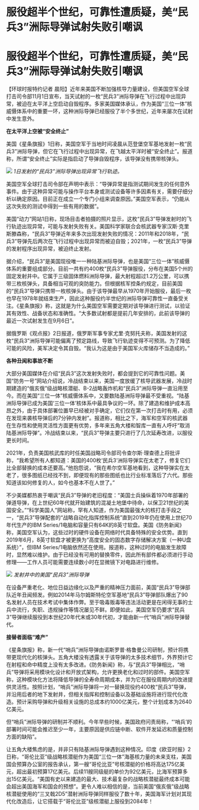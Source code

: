 # 服役超半个世纪，可靠性遭质疑，美“民兵3”洲际导弹试射失败引嘲讽

# 服役超半个世纪，可靠性遭质疑，美“民兵3”洲际导弹试射失败引嘲讽

【环球时报特约记者
晨阳】近年来美国不断加强核导力量建设，但美国空军全球打击司令部11月1日宣布，当天试射的一枚“民兵3”洲际导弹在飞行过程中出现异常，被迫在太平洋上空启动自毁程序。多家美国媒体承认，作为美国“三位一体”核威慑体系中的重要一环，这种洲际导弹已经服役了半个多世纪，近年来屡次在试射中发生意外。

**在太平洋上空被“安全终止”**

美国《星条旗报》1日称，美国空军于当地时间凌晨从范登堡空军基地发射一枚“民兵3”洲际导弹，但它在飞行过程中出现异常，在飞越太平洋时被“安全终止”。报道称，所谓“安全终止”实际是指启动了导弹自毁程序，该导弹没有携带核弹头。

![](https://inews.gtimg.com/om_bt/OhQJQHdTc7TZ8AWoQdOoXCgbnc9xZgd7k04EPhgP8R81gAA/1000)
_1日发射的“民兵3”洲际导弹出现异常飞行轨迹。_

美国空军全球打击司令部在声明中表示：“导弹异常是指测试期间发生的任何意外事件。由于这种异常可能与操作平台本身或测试设备等许多因素有关，需要仔细分析以确定原因。目前正在成立一个专门小组来调查原因。”美国空军表示，“仍能从这次失败的测试中得到一些有用的数据”。

美国“动力”网站1日称，现场目击者拍摄的照片显示，这枚“民兵3”导弹发射时的飞行轨迹出现异常，可能与发射失败有关。美国科学家联合会核武器专家汉斯·克里斯滕森称，“民兵3”导弹近年来多次出现发射失败的情况：2011年和2018年，“民兵3”导弹先后两次在飞行过程中出现异常而被迫自毁；2021年，一枚“民兵3”导弹的发射程序出现异常，被迫终止发射。

据介绍，“民兵3”是美国现役唯一一种陆基洲际导弹，也是美国“三位一体”核威慑体系的重要组成部分。目前一共有约400枚“民兵3”导弹服役，分布在美国5个州的固定发射井中。它属于三级固体燃料洲际导弹，最大射程超过1.2万公里，可以携带三枚核弹头，具备相当可观的突防能力。但根据核军控条约规定，目前美国的“民兵3”导弹只携带一枚核弹头。由于该导弹最早从1970年开始服役，最后一枚也早在1978年就结束生产，因此这种服役约半世纪的洲际导弹可靠性一直备受关注。《星条旗报》称，这就是为什么美国空军需要定期对该导弹进行测试，以验证其有效性、战备状态和准确性。“大多数试射都是提前几年安排的，此前该导弹的最近一次试射发生在9月6日”。

据俄罗斯《观点报》2日报道，俄罗斯军事专家尤里·克努托夫称，美国发射的这枚“民兵3”洲际导弹可能偏离了预定路线，导致飞行轨迹变得不可预测。为了降低可能的风险，美军决定令其自毁。“我认为这是由于美国军火库储存不当造成的。”

**各种丑闻和事故不断**

大部分美国媒体在介绍“民兵3”这次发射失败时，都会提到它的可靠性问题。美国“防务一号”网站介绍说，冷战结束以来，美国一度放缓了核导武器发展，冷战时期建造的“俄亥俄”级战略核潜艇、B-2战略轰炸机和“民兵3”洲际导弹一直沿用至今。而在美国“三位一体”核威慑体系中，又要数陆基洲际导弹最不受重视。“陆基洲际导弹已成为美国‘三位一体’核体系中最具争议的一环。除了建造和维护成本高昂之外，由于具体部署位置早已经被对手确定，它们仅在第一次打击时有用，必须在发现来袭核导弹后的7分钟内发射”。报道称，相比之下，海军和空军的核武器在生存性和使用灵活性方面更有优势，多年来五角大楼和智库一直有人呼吁“取消陆基洲际导弹”。冷战结束以来，“民兵3”导弹主要只进行了几次延寿改进，以服役更长时间。

2021年，负责美国核武库的时任美国战略司令部司令查尔斯·理查德上将批评称，“我希望所有人都知道：美国的400枚‘民兵3’洲际导弹实在太老了，修复它们比全部替换的成本还要高。”他抱怨说，“我在希尔空军基地看到，这种导弹实在太老了，很多图纸已经找不到，即便现有的那些图纸也比行业标准落后了六代。那些知道该如何修复的人，如今也基本不在人世了。”

不少美媒都热衷于嘲讽“民兵3”导弹的老旧程度：“美国士兵操纵着1970年部署的弹道导弹，在上世纪60年代就开始建筑的混凝土地堡中待命，以保卫21世纪的美国安全。”“科学美国人”网站称，罕有人知道，作为美国最强大的核打击手段之一，“民兵3”导弹配套的“战略自动化指挥控制系统”直到2019年仍在使用上世纪70年代生产的IBM
Series/1电脑和容量只有64K的8英寸软盘。美国《防务新闻》称，美国空军认为，这些过时的硬件设备在网络时代具备特殊的安全优势。直到2019年6月，8英寸软盘才被更换为“高度安全的固态数字存储解决方案（一种U盘系统）”，但IBM
Series/1电脑依然还在使用。报道称，这种过时的电脑发生故障时，显然难以维护。由于已经没有可用的替换零件，因此所有部件都必须进行手动修理——工作人员可能需要连续数小时在显微镜下对电路进行维修。

![](https://inews.gtimg.com/om_bt/OGlXE_1Qk6HRpJjGk9v_amU2-bqoDiY6rHg4LIuw5tAp4AA/1000)
_发射井中的美国“民兵3”洲际导弹_

在设备严重老化、地位日益边缘化以及严重的精神压力面前，美国“民兵3”导弹部队近年丑闻频发。例如2014年马尔姆斯特伦空军基地“民兵3”导弹部队爆出了90名发射人员在技术考试中集体作弊。至于吸毒贩毒等违法活动更是在闲得无事的士兵中流行，失职、违规操作等情况屡见不鲜。即便如此，美国空军仍要求“民兵3”导弹继续服役到本世纪20年代末或30年代初，才能由新一代“哨兵”洲际导弹替代。

**接替者面临“难产”**

《星条旗报》称，新一代“哨兵”洲际导弹由诺斯罗普·格鲁曼公司研制，预计将携带更现代化的核弹头。五角大楼没有透露关于该导弹的太多技术细节，外界预计它在射程和命中精度上没有太多改进。《防务新闻》称，与“民兵3”导弹相比，“哨兵”导弹将采用模块化设计和开放式架构，允许更换老化和过时的部件。美国空军称，这种模块化方法将降低导弹的全寿命周期成本，并为它在服役周期内的改进提供灵活性。按照计划，“哨兵”洲际导弹将一对一替换现役约400枚“民兵3”导弹，并沿用后者的地下发射井，但相关指挥和控制设备以及基础设施将进行现代化改造。预计采购导弹和升级相关设施的总成本约1000亿美元，整个计划成本为2640亿美元。

但“哨兵”洲际导弹的研制并不顺利。今年早些时候，美国政府问责局称，“‘哨兵’的部署时间可能会推迟至少一年，主要原因是供应链中断、软件开发延迟和质量控制方面的缺陷”。

让五角大楼焦虑的是，并非只有陆基洲际导弹遇到这种情况。印度《欧亚时报》2日称，“哥伦比亚”级战略核潜艇作为美国“三位一体”海基核力量的未来支柱，美国国会预算办公室的报告承认，第一艘“哥伦比亚”号核潜艇的价格将高达175亿美元，超出最初预算17亿美元。后续11艘同级艇的单价为92亿美元，比海军预算多出15亿美元。“美国有史以来建造的最大、技术最复杂的战略核潜艇最终成本可能会超出美国海军和国会的预想”。更令人难以相信的是，当前美国“俄亥俄”级战略核潜艇使用的“三叉戟2D5”潜射洲际导弹同样服役了数十年，美国海军计划对其现代化改造后，让它搭载于“哥伦比亚”级核潜艇上服役到2084年！

